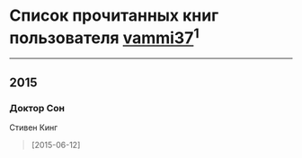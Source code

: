 # Список прочитанных книг пользователя [vammi37](http://twitter.com/vammi37)<sup>1</sup>
---

## 2015

### Доктор Сон
Стивен Кинг
> [2015-06-12] 



